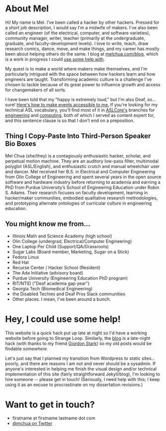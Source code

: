 # About Mel

Hi! My name is Mel. I've been called a hacker by other hackers. Pressed for a short job description, I would say I'm a midwife of makers. I've also been called an engineer (of the electrical, computer, and software varieties), community manager, writer, teacher (primarily at the undergraduate, graduate, and faculty-development levels). I love to write, teach, draw research comics, dance, move, and make things, and my career has mostly been about helping others do the same. I blog at [melchua.com/blog](http://melchua.com/blog/), which is a work in progress I could [use some help with](https://melchua.com/#hey-i-could-use-some-help).

My quest is to make a world where makers make themselves, and I'm particularly intrigued with the space between how hackers learn and how engineers are taught. Transforming academic culture is a challenge I've chosen to tackle because of its great power to influence growth and access for changemakers of all sorts.

I have been told that my "happy is extremely loud," but I'm also Deaf, so... sure! [Here's how to make events accessible to me.](http://mchua.github.io/a11y/) If you're looking for my technical ASL vocabulary, you'll find most of it in [ASLCore's](https://aslcore.org/) branches for [engineering](https://aslcore.org/engineering) and [computing](https://aslcore.org/computerscience), both of which I served as content expert for, and this sentence clause is so that I don't end on a preposition. 

## Thing I Copy-Paste Into Third-Person Speaker Bio Boxes

Mel Chua (she/they) is a contagiously enthusiastic hacker, scholar, and perpetual motion machine. They are an auditory low-pass filter, multimodal polyglot (ASL/English), and enthusiastic crutch and manual wheelchair user and dancer. Mel received her B.S. in Electrical and Computer Engineering from Olin College of Engineering and spent several years in the open source software and hardware industry before returning to academia and earning a PhD from Purdue University’s School of Engineering Education under Robin S. Adams. Their research focuses on faculty development, learning in hacker/maker communities, embodied qualitative research methodologies, and prototyping alternate ontologies of curricular culture in engineering education.

## You might know me from...

- Illinois Math and Science Academy (high school)
- Olin College (undergrad, Electrical/Computer Engineering)
- One Laptop Per Child (Support/QA/Grassroots)
- Sugar Labs (Board member, Marketing, Sugar on a Stick)
- Fedora Linux
- Red Hat
- Recurse Center / Hacker School (Resident)
- The Ada Initiative (advisory board)
- Purdue University (Engineering Education PhD program)
- RIT/NTID ("Deaf academia gap year")
- Georgia Tech (Biomedical Engineering)
- the Disabled Techies and Deaf Pros Slack communities
- Other places. I mean, I've been around a bunch.

# Hey, I could use some help!

This website is a quick hack put up late at night so I'd have a working website before going to Strange Loop. Similarly, the [blog](http://melchua.com/blog/) is a late-night hack (with thanks to my friend [Giordon Stark](https://giordonstark.com)) so my old posts would be findable _somewhere_. 

Let's just say that I planned my transition from Wordpress to static sites... poorly, and there are reasons I am not and never should be a sysadmin. If anyone's interested in helping me finish the visual design and/or technical implementation of this site (fairly straightforward Jekyll/blog), I'm looking to hire someone -- please get in touch! (Seriously, I need help with this; I keep using it as an excuse to procrastinate on my dissertation revisions.)

# Want to get in touch?

- firstname at firstname lastname dot com
- [@mchua on Twitter](http://twitter.com/mchua)
